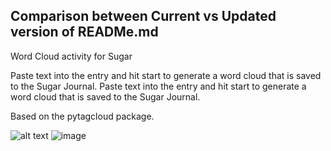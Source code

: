 ## Comparison between Current vs Updated version of READMe.md

Word Cloud activity for Sugar

Paste text into the entry and hit start to generate a word cloud that
is saved to the Sugar Journal.
Paste text into the entry and hit start to generate a word cloud that is saved to the Sugar Journal.

Based on the pytagcloud package.

![alt text](http://github.com/walterbender/wordcloud/blob/master/WordCloud.png?raw=true "Word Cloud Example")
![image](https://user-images.githubusercontent.com/689226/85977720-bb168800-b9fa-11ea-8ffe-919d279a8952.png)
